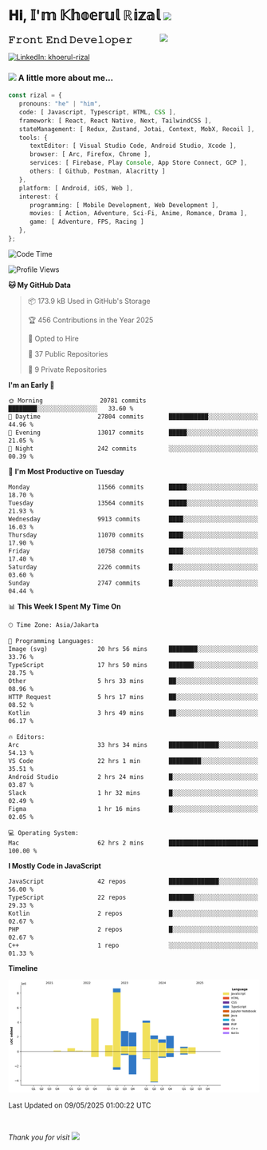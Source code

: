 <h1> 𝐇𝐢, 𝕀'𝕞 𝕂𝕙𝕠𝕖𝕣𝕦𝕝 ℝ𝕚𝕫𝕒𝕝 <img src="https://media.giphy.com/media/mGcNjsfWAjY5AEZNw6/giphy.gif" width="50"></h1>
<img align='right' src="https://media.giphy.com/media/v1.Y2lkPTc5MGI3NjExOWI2ajR2NGJubzBsZHFuaHMwajRrcDNsNXJwOG8yb3F0NjhkNXF4OSZlcD12MV9pbnRlcm5hbF9naWZfYnlfaWQmY3Q9cw/fkZukR450RQ1qnGaq9/giphy.gif" width="200">
<strong style="font-size:20px;">𝙵𝚛𝚘𝚗𝚝 𝙴𝚗𝚍 𝙳𝚎𝚟𝚎𝚕𝚘𝚙𝚎𝚛</strong>
</p></em>

[![LinkedIn: khoerul-rizal](https://img.shields.io/badge/khoerul--rizal-blue?style=flat-square&logo=Linkedin&logoColor=white&link=https://www.linkedin.com/in/khoerul-rizal/)](https://www.linkedin.com/in/khoerul-rizal/)

### <img src="https://media.giphy.com/media/VgCDAzcKvsR6OM0uWg/giphy.gif" width="50"> A little more about me...

```typescript
const rizal = {
   pronouns: "he" | "him",
   code: [ Javascript, Typescript, HTML, CSS ],
   framework: [ React, React Native, Next, TailwindCSS ],
   stateManagement: [ Redux, Zustand, Jotai, Context, MobX, Recoil ],
   tools: {
      textEditor: [ Visual Studio Code, Android Studio, Xcode ],
      browser: [ Arc, Firefox, Chrome ],
      services: [ Firebase, Play Console, App Store Connect, GCP ],
      others: [ Github, Postman, Alacritty ]
   },
   platform: [ Android, iOS, Web ],
   interest: {
      programming: [ Mobile Development, Web Development ],
      movies: [ Action, Adventure, Sci-Fi, Anime, Romance, Drama ],
      game: [ Adventure, FPS, Racing ]
   },
};
```

<!--START_SECTION:waka-->
![Code Time](http://img.shields.io/badge/Code%20Time-2%2C770%20hrs%2010%20mins-blue)

![Profile Views](http://img.shields.io/badge/Profile%20Views-0-blue)

**🐱 My GitHub Data** 

> 📦 173.9 kB Used in GitHub's Storage 
 > 
> 🏆 456 Contributions in the Year 2025
 > 
> 💼 Opted to Hire
 > 
> 📜 37 Public Repositories 
 > 
> 🔑 9 Private Repositories 
 > 
**I'm an Early 🐤** 

```text
🌞 Morning                20781 commits       ████████░░░░░░░░░░░░░░░░░   33.60 % 
🌆 Daytime                27804 commits       ███████████░░░░░░░░░░░░░░   44.96 % 
🌃 Evening                13017 commits       █████░░░░░░░░░░░░░░░░░░░░   21.05 % 
🌙 Night                  242 commits         ░░░░░░░░░░░░░░░░░░░░░░░░░   00.39 % 
```
📅 **I'm Most Productive on Tuesday** 

```text
Monday                   11566 commits       █████░░░░░░░░░░░░░░░░░░░░   18.70 % 
Tuesday                  13564 commits       █████░░░░░░░░░░░░░░░░░░░░   21.93 % 
Wednesday                9913 commits        ████░░░░░░░░░░░░░░░░░░░░░   16.03 % 
Thursday                 11070 commits       ████░░░░░░░░░░░░░░░░░░░░░   17.90 % 
Friday                   10758 commits       ████░░░░░░░░░░░░░░░░░░░░░   17.40 % 
Saturday                 2226 commits        █░░░░░░░░░░░░░░░░░░░░░░░░   03.60 % 
Sunday                   2747 commits        █░░░░░░░░░░░░░░░░░░░░░░░░   04.44 % 
```


📊 **This Week I Spent My Time On** 

```text
🕑︎ Time Zone: Asia/Jakarta

💬 Programming Languages: 
Image (svg)              20 hrs 56 mins      ████████░░░░░░░░░░░░░░░░░   33.76 % 
TypeScript               17 hrs 50 mins      ███████░░░░░░░░░░░░░░░░░░   28.75 % 
Other                    5 hrs 33 mins       ██░░░░░░░░░░░░░░░░░░░░░░░   08.96 % 
HTTP Request             5 hrs 17 mins       ██░░░░░░░░░░░░░░░░░░░░░░░   08.52 % 
Kotlin                   3 hrs 49 mins       ██░░░░░░░░░░░░░░░░░░░░░░░   06.17 % 

🔥 Editors: 
Arc                      33 hrs 34 mins      ██████████████░░░░░░░░░░░   54.13 % 
VS Code                  22 hrs 1 min        █████████░░░░░░░░░░░░░░░░   35.51 % 
Android Studio           2 hrs 24 mins       █░░░░░░░░░░░░░░░░░░░░░░░░   03.87 % 
Slack                    1 hr 32 mins        █░░░░░░░░░░░░░░░░░░░░░░░░   02.49 % 
Figma                    1 hr 16 mins        █░░░░░░░░░░░░░░░░░░░░░░░░   02.05 % 

💻 Operating System: 
Mac                      62 hrs 2 mins       █████████████████████████   100.00 % 
```

**I Mostly Code in JavaScript** 

```text
JavaScript               42 repos            ██████████████░░░░░░░░░░░   56.00 % 
TypeScript               22 repos            ███████░░░░░░░░░░░░░░░░░░   29.33 % 
Kotlin                   2 repos             █░░░░░░░░░░░░░░░░░░░░░░░░   02.67 % 
PHP                      2 repos             █░░░░░░░░░░░░░░░░░░░░░░░░   02.67 % 
C++                      1 repo              ░░░░░░░░░░░░░░░░░░░░░░░░░   01.33 % 
```



**Timeline**

![Lines of Code chart](https://raw.githubusercontent.com/khoerulrizal/khoerulrizal/main/assets/bar_graph.png)


 Last Updated on 09/05/2025 01:00:22 UTC
<!--END_SECTION:waka-->
</details>
<br/>

<em>Thank you for visit</em> <img src="https://media.giphy.com/media/v1.Y2lkPTc5MGI3NjExcHdvNm1qZWtjaGw0ZjdwM3Z3NnY2dHlueTVuODBta2FiY20wM2YybSZlcD12MV9pbnRlcm5hbF9naWZfYnlfaWQmY3Q9cw/tV25tpdKqdFa9x81k2/giphy.gif" width="40">
